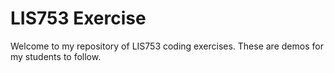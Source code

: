 # LIS753 Exercise
Welcome to my repository of LIS753 coding exercises. These are demos for my students to follow.
